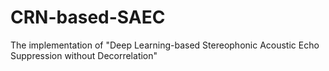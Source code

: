 # CRN-based-SAEC
The implementation of "Deep Learning-based Stereophonic Acoustic Echo Suppression without Decorrelation"
